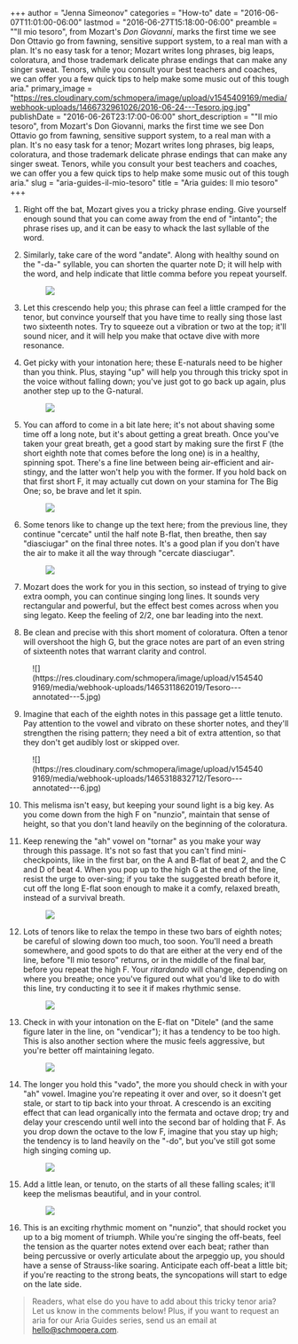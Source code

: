 +++
author = "Jenna Simeonov"
categories = "How-to"
date = "2016-06-07T11:01:00-06:00"
lastmod = "2016-06-27T15:18:00-06:00"
preamble = "\"Il mio tesoro\", from Mozart's *Don Giovanni*, marks the first time we see Don Ottavio go from fawning, sensitive support system, to a real man with a plan. It's no easy task for a tenor; Mozart writes long phrases, big leaps, coloratura, and those trademark delicate phrase endings that can make any singer sweat. Tenors, while you consult your best teachers and coaches, we can offer you a few quick tips to help make some music out of this tough aria."
primary_image = "https://res.cloudinary.com/schmopera/image/upload/v1545409169/media/webhook-uploads/1466732961026/2016-06-24---Tesoro.jpg.jpg"
publishDate = "2016-06-26T23:17:00-06:00"
short_description = "&quot;Il mio tesoro&quot;, from Mozart&#039;s Don Giovanni, marks the first time we see Don Ottavio go from fawning, sensitive support system, to a real man with a plan. It&#039;s no easy task for a tenor; Mozart writes long phrases, big leaps, coloratura, and those trademark delicate phrase endings that can make any singer sweat. Tenors, while you consult your best teachers and coaches, we can offer you a few quick tips to help make some music out of this tough aria."
slug = "aria-guides-il-mio-tesoro"
title = "Aria guides: Il mio tesoro"
+++

1. Right off the bat, Mozart gives you a tricky phrase ending. Give yourself enough sound that you can come away from the end of "intanto"; the phrase rises up, and it can be easy to whack the last syllable of the word.

2. Similarly, take care of the word "andate". Along with healthy sound on the "-da-" syllable, you can shorten the quarter note D; it will help with the word, and help indicate that little comma before you repeat yourself.<figure data-type="image">![](https://res.cloudinary.com/schmopera/image/upload/v1545409169/media/webhook-uploads/1465311825102/Tesoro---annotated---1.jpg)
</figure>

3. Let this crescendo help you; this phrase can feel a little cramped for the tenor, but convince yourself that you have time to really sing those last two sixteenth notes. Try to squeeze out a vibration or two at the top; it'll sound nicer, and it will help you make that octave dive with more resonance.

4. Get picky with your intonation here; these E-naturals need to be higher than you think. Plus, staying "up" will help you through this tricky spot in the voice without falling down; you've just got to go back up again, plus another step up to the G-natural.<figure data-type="image">![](https://res.cloudinary.com/schmopera/image/upload/v1545409169/media/webhook-uploads/1465311752139/Tesoro---annotated---2.jpg)
</figure>

5. You can afford to come in a bit late here; it's not about shaving some time off a long note, but it's about getting a great breath. Once you've taken your great breath, get a good start by making sure the first F (the short eighth note that comes before the long one) is in a healthy, spinning spot. There's a fine line between being air-efficient and air-stingy, and the latter won't help you with the former. If you hold back on that first short F, it may actually cut down on your stamina for The Big One; so, be brave and let it spin.<figure data-type="image">![](https://res.cloudinary.com/schmopera/image/upload/v1545409169/media/webhook-uploads/1465311835916/Tesoro---annotated---3.jpg)
</figure>

6. Some tenors like to change up the text here; from the previous line, they continue "cercate" until the half note B-flat, then breathe, then say "diasciugar" on the final three notes. It's a good plan if you don't have the air to make it all the way through "cercate diasciugar".<figure data-type="image">![](https://res.cloudinary.com/schmopera/image/upload/v1545409169/media/webhook-uploads/1465311849050/Tesoro---annotated---4.jpg)
</figure>

7. Mozart does the work for you in this section, so instead of trying to give extra oomph, you can continue singing long lines. It sounds very rectangular and powerful, but the effect best comes across when you sing legato. Keep the feeling of 2/2, one bar leading into the next.

8. Be clean and precise with this short moment of coloratura. Often a tenor will overshoot the high G, but the grace notes are part of an even string of sixteenth notes that warrant clarity and control.
<figure data-type="image">![](https://res.cloudinary.com/schmopera/image/upload/v1545409169/media/webhook-uploads/1465311862019/Tesoro---annotated---5.jpg)
</figure>

9. Imagine that each of the eighth notes in this passage get a little tenuto. Pay attention to the vowel and vibrato on these shorter notes, and they'll strengthen the rising pattern; they need a bit of extra attention, so that they don't get audibly lost or skipped over.
<figure data-type="image">![](https://res.cloudinary.com/schmopera/image/upload/v1545409169/media/webhook-uploads/1465318832712/Tesoro---annotated---6.jpg)
</figure>

10. This melisma isn't easy, but keeping your sound light is a big key. As you come down from the high F on "nunzio", maintain that sense of height, so that you don't land heavily on the beginning of the coloratura.

11. Keep renewing the "ah" vowel on "tornar" as you make your way through this passage. It's not so fast that you can't find mini-checkpoints, like in the first bar, on the A and B-flat of beat 2, and the C and D of beat 4. When you pop up to the high G at the end of the line, resist the urge to over-sing; if you take the suggested breath before it, cut off the long E-flat soon enough to make it a comfy, relaxed breath, instead of a survival breath.<figure data-type="image">![](https://res.cloudinary.com/schmopera/image/upload/v1545409169/media/webhook-uploads/1465318815246/Tesoro---annotated---extra.jpg)
</figure>

12. Lots of tenors like to relax the tempo in these two bars of eighth notes; be careful of slowing down too much, too soon. You'll need a breath somewhere, and good spots to do that are either at the very end of the line, before "Il mio tesoro" returns, or in the middle of the final bar, before you repeat the high F. Your *ritardando* will change, depending on where you breathe; once you've figured out what you'd like to do with this line, try conducting it to see it if makes rhythmic sense.<figure data-type="image">![](https://res.cloudinary.com/schmopera/image/upload/v1545409169/media/webhook-uploads/1465311888473/Tesoro---annotated---7.jpg)
</figure>

13. Check in with your intonation on the E-flat on "Ditele" (and the same figure later in the line, on "vendicar"); it has a tendency to be too high. This is also another section where the music feels aggressive, but you're better off maintaining legato.<figure data-type="image">![](https://res.cloudinary.com/schmopera/image/upload/v1545409169/media/webhook-uploads/1465311899087/Tesoro---annotated---8.jpg)
</figure>

14. The longer you hold this "vado", the more you should check in with your "ah" vowel. Imagine you're repeating it over and over, so it doesn't get stale, or start to tip back into your throat. A crescendo is an exciting effect that can lead organically into the fermata and octave drop; try and delay your crescendo until well into the second bar of holding that F. As you drop down the octave to the low F, imagine that you stay up high; the tendency is to land heavily on the "-do", but you've still got some high singing coming up.<figure data-type="image">![](https://res.cloudinary.com/schmopera/image/upload/v1545409169/media/webhook-uploads/1465311909372/Tesoro---annotated---9.jpg)
</figure>

15. Add a little lean, or tenuto, on the starts of all these falling scales; it'll keep the melismas beautiful, and in your control.<figure data-type="image">![](https://res.cloudinary.com/schmopera/image/upload/v1545409169/media/webhook-uploads/1465311919080/Tesoro---annotated---10.jpg)
</figure>

16. This is an exciting rhythmic moment on "nunzio", that should rocket you up to a big moment of triumph. While you're singing the off-beats, feel the tension as the quarter notes extend over each beat; rather than being percussive or overly articulate about the arpeggio up, you should have a sense of Strauss-like soaring. Anticipate each off-beat a little bit; if you're reacting to the strong beats, the syncopations will start to edge on the late side.

>Readers, what else do you have to add about this tricky tenor aria? Let us know in the comments below! Plus, if you want to request an aria for our Aria Guides series, send us an email at [hello@schmopera.com](mailto:hello@schmopera.com).
